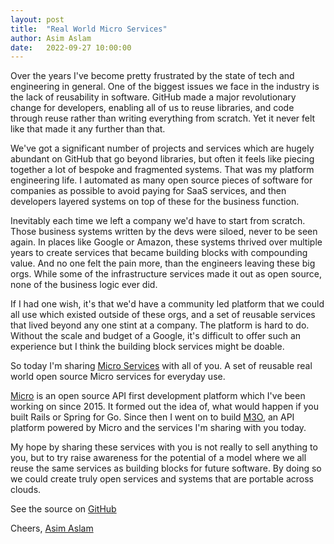 ```yaml
---
layout: post
title:  "Real World Micro Services"
author: Asim Aslam
date:   2022-09-27 10:00:00
---
```

Over the years I've become pretty frustrated by the state of tech and engineering in general. 
One of the biggest issues we face in the industry is the lack of reusability in software. 
GitHub made a major revolutionary change for developers, enabling all of us to reuse libraries, 
and code through reuse rather than writing everything from scratch. Yet it never felt like that 
made it any further than that.

We've got a significant number of projects and services which are hugely abundant on GitHub 
that go beyond libraries, but often it feels like piecing together a lot of bespoke and fragmented 
systems. That was my platform engineering life. I automated as many open source pieces of software 
for companies as possible to avoid paying for SaaS services, and then developers layered systems 
on top of these for the business function. 

Inevitably each time we left a company we'd have to start from scratch. Those business systems written by
the devs were siloed, never to be seen again. In places like Google or Amazon, these systems thrived 
over multiple years to create services that became building blocks with compounding value. And no one
felt the pain more, than the engineers leaving these big orgs. While some of the infrastructure services 
made it out as open source, none of the business logic ever did.

If I had one wish, it's that we'd have a community led platform that we could all use which existed 
outside of these orgs, and a set of reusable services that lived beyond any one stint at a company. 
The platform is hard to do. Without the scale and budget of a Google, it's difficult to offer 
such an experience but I think the building block services might be doable.

So today I'm sharing [Micro Services](https://github.com/micro/services) with all of you. A set 
of reusable real world open source Micro services for everyday use.

[Micro](https://github.com/micro/micro) is an open source API first development platform which I've 
been working on since 2015. It formed out the idea of, what would happen if you built Rails or Spring 
for Go. Since then I went on to build [M3O](https://m3o.com), an API platform powered by Micro 
and the services I'm sharing with you today.

My hope by sharing these services with you is not really to sell anything to you, but to try raise awareness 
for the potential of a model where we all reuse the same services as building blocks for future software. 
By doing so we could create truly open services and systems that are portable across clouds.

See the source on <a href="https://github.com/micro/services">GitHub</a>

Cheers, [Asim Aslam](https://github.com/asim)
